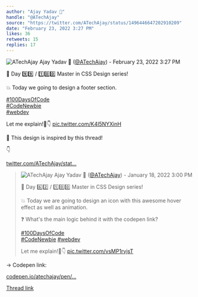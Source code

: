 ```yaml
---
author: "Ajay Yadav 🎯"
handle: "@ATechAjay"
source: "https://twitter.com/ATechAjay/status/1496446647202910209"
date: "February 23, 2022 3:27 PM"
likes: 36
retweets: 15
replies: 17
---
```

![ATechAjay](https://pbs.twimg.com/profile_images/1485567675111981057/mLsrcZdB_normal.jpg)
Ajay Yadav 🎯 ([@ATechAjay](https://twitter.com/ATechAjay)) - February 23, 2022 3:27 PM

💚 Day 9️⃣9️⃣ / 1️⃣0️⃣0️⃣ Master in CSS Design series!

💥 Today we going to design a footer section.

[#100DaysOfCode](https://twitter.com/hashtag/100DaysOfCode)  
[#CodeNewbie](https://twitter.com/hashtag/CodeNewbie)  
[#webdev](https://twitter.com/hashtag/webdev) 

Let me explain!🧵👇 [pic.twitter.com/K4I5NYXinH](https://twitter.com/ATechAjay/status/1496446647202910209/video/1)

💚 This design is inspired by this thread!

👇

[twitter.com/ATechAjay/stat…](https://twitter.com/ATechAjay/status/1483393816367616006)

> ![ATechAjay](https://pbs.twimg.com/profile_images/1485567675111981057/mLsrcZdB_normal.jpg)
> Ajay Yadav 🎯 ([@ATechAjay](https://twitter.com/ATechAjay)) - January 18, 2022 3:00 PM
> 
> 
> 💚 Day 6️⃣2️⃣ / 1️⃣0️⃣0️⃣ Master in CSS Design series!
> 
> 💥 Today we are going to design an icon with this awesome hover effect as well as animation.
> 
> ❓ What's the main logic behind it with the codepen link?
> 
> [#100DaysOfCode](https://twitter.com/hashtag/100DaysOfCode)  
> [#CodeNewbie](https://twitter.com/hashtag/CodeNewbie)  [#webdev](https://twitter.com/hashtag/webdev) 
> 
> Let me explain!🧵👇 [pic.twitter.com/vsMP1rvjsT](https://twitter.com/ATechAjay/status/1483393816367616006/video/1)

→ Codepen link:

[codepen.io/atechajay/pen/…](https://codepen.io/atechajay/pen/RwjJMPJ)

[Thread link](https://twitter.com/ATechAjay/status/1496446647202910209)
